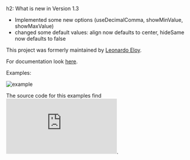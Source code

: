 h2: What is new in Version 1.3

* Implemented some new options (useDecimalComma, showMinValue, showMaxValue)
* changed some default values: align now defaults to center, hideSame now defaults to false

This project was formerly maintained by [Leonardo Eloy](http://www.github.com/leonardoeloy).

For documentation look [here](https://github.com/winne27/flot-valuelabels/wiki).

Examples:

![example](https://raw.githubusercontent.com/winne27/flot-valuelabels/master/example.png)

The source code for this examples find ![here](https://github.com/winne27/flot-valuelabels/blob/master/example.html).
